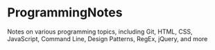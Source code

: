 ProgrammingNotes
================

Notes on various programming topics, including Git, HTML, CSS, JavaScript, Command Line, Design Patterns, RegEx, jQuery, and more
